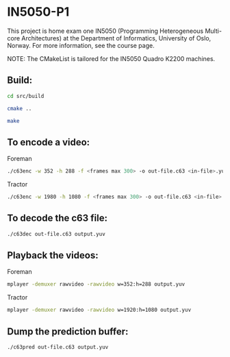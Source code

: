 # IN5050-P1

This project is home exam one IN5050 (Programming Heterogeneous Multi-core Architectures) at the Department of Informatics, University of Oslo, Norway. For more information, see the course page.


NOTE: The CMakeList is tailored for the IN5050 Quadro K2200 machines.

## Build:

``` bash
cd src/build
```
```bash
cmake ..
```
```bash
make
```

## To encode a video:

Foreman 
```bash
./c63enc -w 352 -h 288 -f <frames max 300> -o out-file.c63 <in-file>.yuv
```

Tractor
```bash
./c63enc -w 1980 -h 1080 -f <frames max 300> -o out-file.c63 <in-file>.yuv
```

## To decode the c63 file:

```bash
./c63dec out-file.c63 output.yuv
```


## Playback the videos:
 
Foreman
```bash
mplayer -demuxer rawvideo -rawvideo w=352:h=288 output.yuv
```

Tractor
```bash
mplayer -demuxer rawvideo -rawvideo w=1920:h=1080 output.yuv
```

## Dump the prediction buffer:
```bash
./c63pred out-file.c63 output.yuv
```
